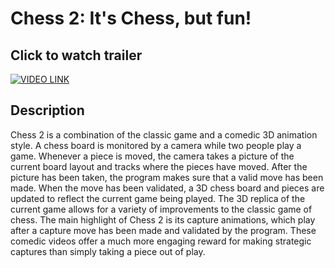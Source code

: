 # Chess 2: It's Chess, but fun!
## Click to watch trailer
[![VIDEO LINK](http://img.youtube.com/vi/os8Wp1nwBjk/0.jpg)](https://www.youtube.com/watch?v=os8Wp1nwBjk)
## Description
Chess 2 is a combination of the classic game and a comedic 3D animation style. 
A chess board is monitored by a camera while two people play a game. 
Whenever a piece is moved, the camera takes a picture of the current board layout and tracks where the pieces have moved.
After the picture has been taken, the program makes sure that a valid move has been made.
When the move has been validated, a 3D chess board and pieces are updated to reflect the current game being played.
The 3D replica of the current game allows for a variety of improvements to the classic game of chess.
The main highlight of Chess 2 is its capture animations, which play after a capture move has been made and validated by the program.
These comedic videos offer a much more engaging reward for making strategic captures than simply taking a piece out of play.
